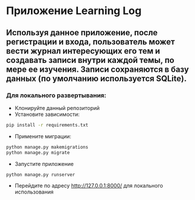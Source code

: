 # Приложение Learning Log

## Используя данное приложение, после регистрации и входа, пользователь может вести журнал интересующих его тем и создавать записи внутри каждой темы, по мере ее изучения. Записи сохраняются в базу данных (по умолчанию используется SQLite).


### Для локального развертывания:
* Клонируйте данный репозиторий
* Установите зависимости:
 ```bash
pip install -r requirements.txt
```
* Примените миграции:  
 ```bash
python manage.py makemigrations
python manage.py migrate
```
* Запустите приложение
```bash
python manage.py runserver
```
* Перейдите по адресу http://127.0.0.1:8000/ для локального использования 
